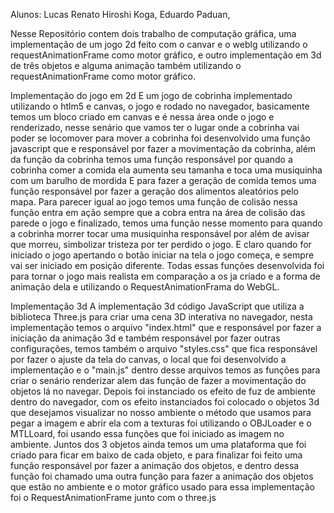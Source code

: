 Alunos: Lucas Renato Hiroshi Koga, Eduardo Paduan,

Nesse Repositório contem dois trabalho de computação gráfica, uma implementação de um jogo 2d feito com o canvar e o weblg utilizando o requestAnimationFrame como motor gráfico, e outro implementação em 3d de três objetos e alguma animação também utilizando o requestAnimationFrame como motor gráfico.

Implementação do jogo em 2d
  E um jogo de cobrinha implementado utilizando o htlm5 e canvas, o jogo e rodado no navegador, basicamente temos um bloco criado em canvas e é nessa área onde o jogo e renderizado, nesse senário que vamos ter o lugar onde a cobrinha vai poder se locomover para mover a cobrinha foi desenvolvido uma função javascript que e responsável por fazer a movimentação da cobrinha, além da função da cobrinha temos uma função responsável por quando a cobrinha comer a comida ela aumenta seu tamanha e toca uma musiquinha com um barulho de mordida
  E para fazer a geração de comida temos uma função responsável por fazer a geração dos alimentos aleatórios pelo mapa.
  Para parecer igual ao jogo temos uma função de colisão nessa função entra em ação sempre que a cobra entra na área de colisão das parede o jogo e finalizado, temos uma função nesse momento para quando a cobrinha morrer tocar uma musiquinha responsável por além de avisar que morreu, simbolizar tristeza por ter perdido o jogo.
  E claro quando for iniciado o jogo apertando o botão iniciar na tela o jogo começa, e sempre vai ser iniciado em posição diferente.
  Todas essas funções desenvolvida foi para tornar o jogo mais realista em comparação a os ja criado e a forma de animação dela e utilizando o RequestAnimationFrama do WebGL.

Implementação 3d
  A implementação 3d código JavaScript que utiliza a biblioteca Three.js para criar uma cena 3D interativa no navegador, nesta implementação temos o arquivo "index.html" que e responsável por fazer a iniciação da animação 3d e também responsável por fazer outras configurações, temos também o arquivo "styles.css" que fica responsável por fazer o ajuste da tela do canvas, o local que foi desenvolvido a implementação e o "main.js" dentro desse arquivos temos as funções para criar o senário renderizar alem das função de fazer a movimentação do objetos lá no navegar.
  Depois foi instanciado os efeito de fuz de ambiente dentro do navegador, com os efeito instanciados foi colocado o objetos 3d que desejamos visualizar no nosso ambiente o método que usamos para pegar a imagem e abrir ela com a texturas foi utilizando o OBJLoader e o MTLLoard, foi usando essa funções que foi iniciado as imagem no ambiente.
  Juntos dos 3 objetos ainda temos um uma plataforma que foi criado para ficar em baixo de cada objeto, e para finalizar foi feito uma função responsável por fazer a animação dos objetos, e dentro dessa função foi chamado uma outra função para fazer a animação dos objetos que estão no ambiente e o motor gráfico usado para essa implementação foi o RequestAnimationFrame junto com o three.js
